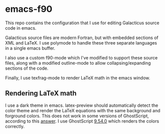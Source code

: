 # emacs-f90

This repo contains the configuration that I use for editing Galacticus source code in emacs.

Galacticus source files are modern Fortran, but with embedded sections of XML and LaTeX. I use polymode to handle these three separate languages in a single emacs buffer.

I also use a custom f90-mode which I've modified to support these source files, along with a modified outline-mode to allow collapsing/expanding sections of the code.

Finally, I use texfrag-mode to render LaTeX math in the emacs window.

## Rendering LaTeX math

I use a dark theme in emacs. latex-preview should automatically detect the color theme and render the LaTeX equations with the same background and forground colors. This does not work in some versions of GhostScript, according to this [answer](https://emacs.stackexchange.com/a/56250). I use GhostScript [9.54.0](https://github.com/ArtifexSoftware/ghostpdl-downloads/releases/download/gs9540/ghostscript-9.54.0-linux-x86_64.tgz) which renders the colors correctly.
